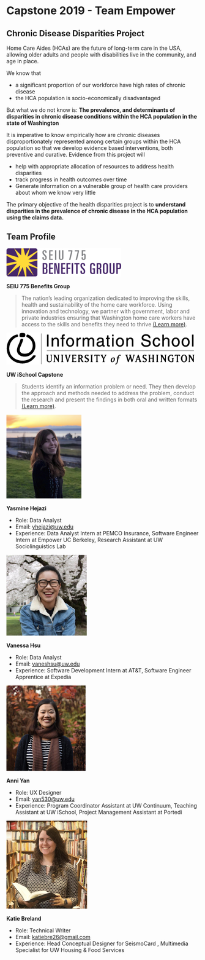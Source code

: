 # Capstone 2019 - Team Empower

## Chronic Disease Disparities Project

Home Care Aides (HCAs) are the future of long-term care in the USA, allowing older adults and people with disabilities live in the community, and age in place.

We know that
- a significant proportion of our workforce have high rates of chronic disease
- the HCA population is socio-economically disadvantaged

But what we do not know is: __The prevalence, and determinants of disparities in chronic disease conditions within the HCA population in the state of Washington__

It is imperative to know empirically how are chronic diseases disproportionately represented among certain groups within the HCA population so that we develop evidence based interventions, both preventive and curative. Evidence from this project will
- help with appropriate allocation of resources to address health disparities
- track progress in health outcomes over time
- Generate information on a vulnerable group of health care providers about whom we know very little


The primary objective of the health disparities project is to __understand disparities in the prevalence of chronic disease in the HCA population using the claims data.__

## Team Profile

![SEIU logo](/Team/SEIU.png)

__SEIU 775 Benefits Group__
> The nation’s leading organization dedicated to improving the skills, health and sustainability of the home care workforce.
Using innovation and technology, we partner with government, labor and private industries ensuring that Washington home care workers have access to the skills and benefits they need to thrive [(Learn more)](https://www.myseiubenefits.org/about/).

![iSchool](/Team/iSchool.png)

__UW iSchool Capstone__
>Students identify an information problem or need. They then develop the approach and methods needed to address the problem, conduct the research and present the findings in both oral and written formats [(Learn more)](https://ischool.uw.edu/capstone).

![Yasmine](/Team/Yasmine.png)

__Yasmine Hejazi__
- Role: Data Analyst
- Email: yhejazi@uw.edu
- Experience: Data Analyst Intern at PEMCO Insurance, Software Engineer Intern at Empower UC Berkeley, Research Assistant at UW Sociolinguistics Lab

![Vanessa](/Team/Vanessa.png)

__Vanessa Hsu__
- Role: Data Analyst
- Email: vaneshsu@uw.edu
- Experience: Software Development Intern at AT&T, Software Engineer Apprentice at Expedia

![Anni](/Team/Anni.png)

__Anni Yan__
- Role: UX Designer
- Email: yan530@uw.edu
- Experience: Program Coordinator Assistant at UW Continuum, Teaching Assistant at UW iSchool, Project Management Assistant at Portedi

![Katie](/Team/Katie.png)

__Katie Breland__
- Role: Technical Writer
- Email: katiebre26@gmail.com
- Experience: Head Conceptual Designer for SeismoCard , Multimedia Specialist for UW Housing & Food Services
